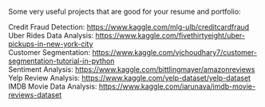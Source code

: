 Some very useful projects that are good for your resume and portfolio:<br />

Credit Fraud Detection: https://www.kaggle.com/mlg-ulb/creditcardfraud<br />
Uber Rides Data Analysis: https://www.kaggle.com/fivethirtyeight/uber-pickups-in-new-york-city<br />
Customer Segmentation: https://www.kaggle.com/vjchoudhary7/customer-segmentation-tutorial-in-python<br />
Sentiment Analysis: https://www.kaggle.com/bittlingmayer/amazonreviews<br />
Yelp Review Analysis: https://www.kaggle.com/yelp-dataset/yelp-dataset<br />
IMDB Movie Data Analysis: https://www.kaggle.com/iarunava/imdb-movie-reviews-dataset<br />
